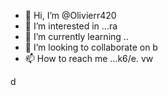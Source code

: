 - 👋 Hi, I’m @Olivierr420
- 👀 I’m interested in ...ra
- 🌱 I’m currently learning ..
- 💞️ I’m looking to collaborate on b
- 📫 How to reach me ...k6/e.
vw
<!--trtg
olivierr420/olivierr420 is a ✨ special ✨ repository because its `README.md` (this file) appears on your GitHub profile.
You can click the Preview link to take a look at your changes.
--->d

